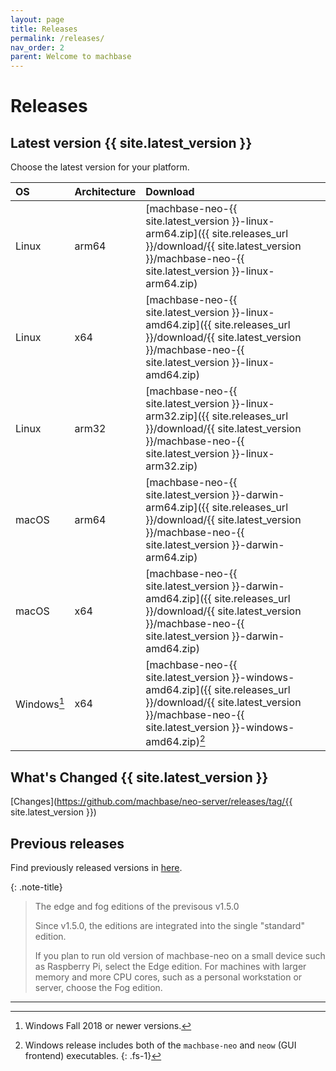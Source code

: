 ```yaml
---
layout: page
title: Releases
permalink: /releases/
nav_order: 2
parent: Welcome to machbase
---
```


# Releases

## Latest version {{ site.latest_version }}

Choose the latest version for your platform.

| OS         | Architecture   |  Download |
|:-----------|:---------------|:----------|
| Linux      | arm64          | [machbase-neo-{{ site.latest_version }}-linux-arm64.zip]({{ site.releases_url }}/download/{{ site.latest_version }}/machbase-neo-{{ site.latest_version }}-linux-arm64.zip)   |
| Linux      | x64            | [machbase-neo-{{ site.latest_version }}-linux-amd64.zip]({{ site.releases_url }}/download/{{ site.latest_version }}/machbase-neo-{{ site.latest_version }}-linux-amd64.zip)   |
| Linux      | arm32          | [machbase-neo-{{ site.latest_version }}-linux-arm32.zip]({{ site.releases_url }}/download/{{ site.latest_version }}/machbase-neo-{{ site.latest_version }}-linux-arm32.zip)   |
| macOS      | arm64          | [machbase-neo-{{ site.latest_version }}-darwin-arm64.zip]({{ site.releases_url }}/download/{{ site.latest_version }}/machbase-neo-{{ site.latest_version }}-darwin-arm64.zip) |
| macOS      | x64            | [machbase-neo-{{ site.latest_version }}-darwin-amd64.zip]({{ site.releases_url }}/download/{{ site.latest_version }}/machbase-neo-{{ site.latest_version }}-darwin-amd64.zip) |
| Windows[^1] | x64     | [machbase-neo-{{ site.latest_version }}-windows-amd64.zip]({{ site.releases_url }}/download/{{ site.latest_version }}/machbase-neo-{{ site.latest_version }}-windows-amd64.zip)[^2] |


<!--
### GUI Launcher for macOS

The (_experimental_) GUI releases for macOS users.

| OS         | Architecture   |  Download |
|:-----------|:---------------|:----------|
| macOS      | Apple          | [neow-{{ site.latest_version }}-darwin-arm64.zip]({{ site.releases_url }}/download/{{ site.latest_version }}/neow-{{ site.latest_version }}-darwin-arm64.zip)|
| macOS      | Intel          | [neow-{{ site.latest_version }}-darwin-amd64.zip]({{ site.releases_url }}/download/{{ site.latest_version }}/neow-{{ site.latest_version }}-darwin-amd64.zip)|
-->

## What's Changed {{ site.latest_version }}

[Changes](https://github.com/machbase/neo-server/releases/tag/{{ site.latest_version }})

## Previous releases

Find previously released versions in [here](https://github.com/machbase/neo-server/releases).

{: .note-title}
> The edge and fog editions of the previsous v1.5.0
>
> Since v1.5.0, the editions are integrated into the single "standard" edition.
>
> If you plan to run old version of machbase-neo on a small device such as Raspberry Pi, select the Edge edition.
> For machines with larger memory and more CPU cores, such as a personal workstation or server, choose the Fog edition.

--------------

[^1]: Windows Fall 2018 or newer versions.
[^2]: Windows release includes both of the `machbase-neo` and `neow` (GUI frontend) executables.
{: .fs-1}

